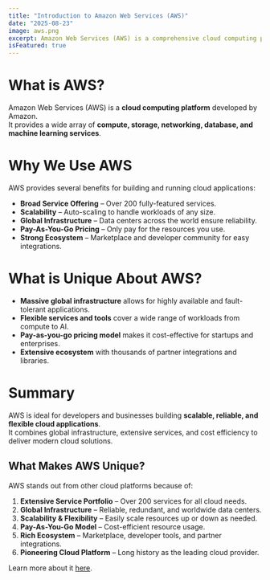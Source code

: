 ```yaml
---
title: "Introduction to Amazon Web Services (AWS)"
date: "2025-08-23"
image: aws.png
excerpt: Amazon Web Services (AWS) is a comprehensive cloud computing platform for scalable, flexible, and cost-effective application deployment.
isFeatured: true
---
```


# What is AWS?

Amazon Web Services (AWS) is a **cloud computing platform** developed by Amazon.  
It provides a wide array of **compute, storage, networking, database, and machine learning services**.

# Why We Use AWS

AWS provides several benefits for building and running cloud applications:

- **Broad Service Offering** – Over 200 fully-featured services.  
- **Scalability** – Auto-scaling to handle workloads of any size.  
- **Global Infrastructure** – Data centers across the world ensure reliability.  
- **Pay-As-You-Go Pricing** – Only pay for the resources you use.  
- **Strong Ecosystem** – Marketplace and developer community for easy integrations.  

# What is Unique About AWS?

- **Massive global infrastructure** allows for highly available and fault-tolerant applications.  
- **Flexible services and tools** cover a wide range of workloads from compute to AI.  
- **Pay-as-you-go pricing model** makes it cost-effective for startups and enterprises.  
- **Extensive ecosystem** with thousands of partner integrations and libraries.  

# Summary

AWS is ideal for developers and businesses building **scalable, reliable, and flexible cloud applications**.  
It combines global infrastructure, extensive services, and cost efficiency to deliver modern cloud solutions.

## What Makes AWS Unique?

AWS stands out from other cloud platforms because of:

1. **Extensive Service Portfolio** – Over 200 services for all cloud needs.  
2. **Global Infrastructure** – Reliable, redundant, and worldwide data centers.  
3. **Scalability & Flexibility** – Easily scale resources up or down as needed.  
4. **Pay-As-You-Go Model** – Cost-efficient resource usage.  
5. **Rich Ecosystem** – Marketplace, developer tools, and partner integrations.  
6. **Pioneering Cloud Platform** – Long history as the leading cloud provider.

Learn more about it [here](https://aws.amazon.com/what-is-aws/).
